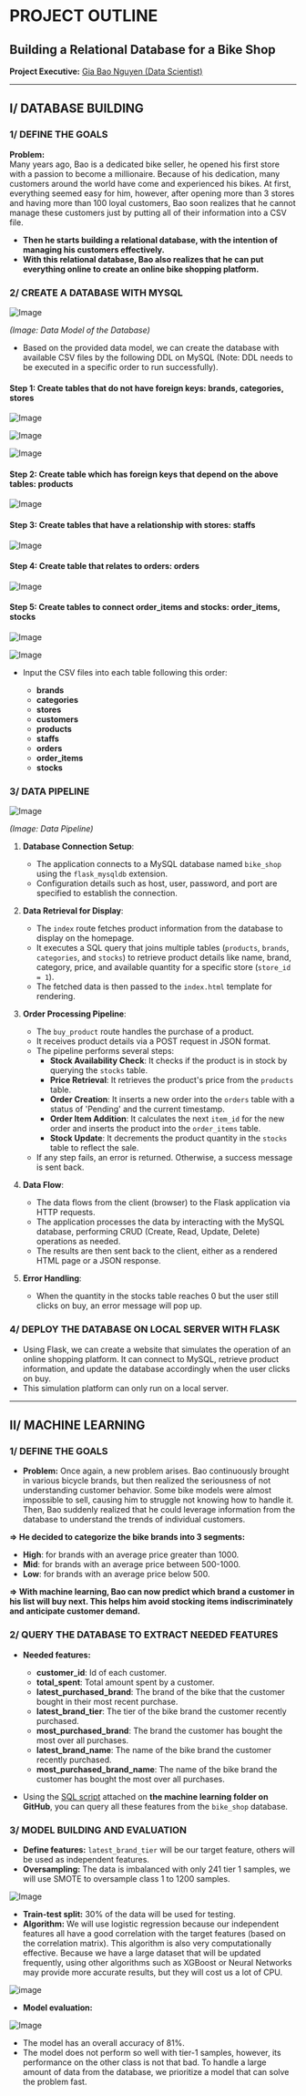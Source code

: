 # PROJECT OUTLINE

## Building a Relational Database for a Bike Shop

**Project Executive:** [Gia Bao Nguyen (Data Scientist)](https://www.linkedin.com/in/gia-bao-nguyen-7b3aaa223/)

---

## I/ DATABASE BUILDING

### 1/ DEFINE THE GOALS

**Problem:**  
Many years ago, Bao is a dedicated bike seller, he opened his first store with a passion to become a millionaire. Because of his dedication, many customers around the world have come and experienced his bikes. At first, everything seemed easy for him, however, after opening more than 3 stores and having more than 100 loyal customers, Bao soon realizes that he cannot manage these customers just by putting all of their information into a CSV file.

- **Then he starts building a relational database, with the intention of managing his customers effectively.**
- **With this relational database, Bao also realizes that he can put everything online to create an online bike shopping platform.**

### 2/ CREATE A DATABASE WITH MYSQL

![Image](https://github.com/user-attachments/assets/275dfbf1-9396-4e3a-a4eb-b49bc089bc2c)

*(Image: Data Model of the Database)*

- Based on the provided data model, we can create the database with available CSV files by the following DDL on MySQL (Note: DDL needs to be executed in a specific order to run successfully).

#### Step 1: Create tables that do not have foreign keys: brands, categories, stores

![Image](https://github.com/user-attachments/assets/0d29aae8-8f50-4000-8fcc-b996e5971c8f)

![Image](https://github.com/user-attachments/assets/0c839738-d196-465d-bba4-291e0f804069)

![Image](https://github.com/user-attachments/assets/92bb09fc-6501-415c-80f8-fc435fa54bd5)

#### Step 2: Create table which has foreign keys that depend on the above tables: products

![Image](https://github.com/user-attachments/assets/3f76ea03-3d98-4914-a7d4-25b071613936)

#### Step 3: Create tables that have a relationship with stores: staffs

![Image](https://github.com/user-attachments/assets/93a93379-a2a5-42a1-aac2-672c8bfaa88b)

#### Step 4: Create table that relates to orders: orders

![Image](https://github.com/user-attachments/assets/63cf307c-2124-4d45-a203-637c8ada14f1)

#### Step 5: Create tables to connect order_items and stocks: order_items, stocks

![Image](https://github.com/user-attachments/assets/56831b7b-132d-4210-adab-433e41043d73)

![Image](https://github.com/user-attachments/assets/9a4a9f93-af5a-40f6-8760-be8035fa0c5c)

- Input the CSV files into each table following this order:

  + **brands**  
  + **categories**  
  + **stores**  
  + **customers**  
  + **products**  
  + **staffs**  
  + **orders**  
  + **order_items**  
  + **stocks**

### 3/ DATA PIPELINE

![Image](https://github.com/user-attachments/assets/ac845cc7-feac-4b12-80ed-a9305b22607c)

*(Image: Data Pipeline)*

1. **Database Connection Setup**:
   - The application connects to a MySQL database named `bike_shop` using the `flask_mysqldb` extension.
   - Configuration details such as host, user, password, and port are specified to establish the connection.

2. **Data Retrieval for Display**:
   - The `index` route fetches product information from the database to display on the homepage.
   - It executes a SQL query that joins multiple tables (`products`, `brands`, `categories`, and `stocks`) to retrieve product details like name, brand, category, price, and available quantity for a specific store (`store_id = 1`).
   - The fetched data is then passed to the `index.html` template for rendering.

3. **Order Processing Pipeline**:
   - The `buy_product` route handles the purchase of a product.
   - It receives product details via a POST request in JSON format.
   - The pipeline performs several steps:
     - **Stock Availability Check**: It checks if the product is in stock by querying the `stocks` table.
     - **Price Retrieval**: It retrieves the product's price from the `products` table.
     - **Order Creation**: It inserts a new order into the `orders` table with a status of 'Pending' and the current timestamp.
     - **Order Item Addition**: It calculates the next `item_id` for the new order and inserts the product into the `order_items` table.
     - **Stock Update**: It decrements the product quantity in the `stocks` table to reflect the sale.
   - If any step fails, an error is returned. Otherwise, a success message is sent back.

4. **Data Flow**:
   - The data flows from the client (browser) to the Flask application via HTTP requests.
   - The application processes the data by interacting with the MySQL database, performing CRUD (Create, Read, Update, Delete) operations as needed.
   - The results are then sent back to the client, either as a rendered HTML page or a JSON response.

5. **Error Handling**:
   - When the quantity in the stocks table reaches 0 but the user still clicks on buy, an error message will pop up.

### 4/ DEPLOY THE DATABASE ON LOCAL SERVER WITH FLASK

- Using Flask, we can create a website that simulates the operation of an online shopping platform. It can connect to MySQL, retrieve product information, and update the database accordingly when the user clicks on buy.
- This simulation platform can only run on a local server.

---

## II/ MACHINE LEARNING

### 1/ DEFINE THE GOALS

- **Problem:** Once again, a new problem arises. Bao continuously brought in various bicycle brands, but then realized the seriousness of not understanding customer behavior. Some bike models were almost impossible to sell, causing him to struggle not knowing how to handle it. Then, Bao suddenly realized that he could leverage information from the database to understand the trends of individual customers.

**=> He decided to categorize the bike brands into 3 segments:**
- **High**: for brands with an average price greater than 1000.
- **Mid**: for brands with an average price between 500-1000.
- **Low**: for brands with an average price below 500.

**=> With machine learning, Bao can now predict which brand a customer in his list will buy next. This helps him avoid stocking items indiscriminately and anticipate customer demand.**

### 2/ QUERY THE DATABASE TO EXTRACT NEEDED FEATURES

- **Needed features:**
  + **customer_id**: Id of each customer.
  + **total_spent**: Total amount spent by a customer.
  + **latest_purchased_brand**: The brand of the bike that the customer bought in their most recent purchase.
  + **latest_brand_tier**: The tier of the bike brand the customer recently purchased.
  + **most_purchased_brand**: The brand the customer has bought the most over all purchases.
  + **latest_brand_name**: The name of the bike brand the customer recently purchased.
  + **most_purchased_brand_name**: The name of the bike brand the customer has bought the most over all purchases.

- Using the [SQL script](../Machine_Learning/Query_DataforML.sql) attached on **the machine learning folder on GitHub**, you can query all these features from the `bike_shop` database.

### 3/ MODEL BUILDING AND EVALUATION

- **Define features:** `latest_brand_tier` will be our target feature, others will be used as independent features.
- **Oversampling:** The data is imbalanced with only 241 tier 1 samples, we will use SMOTE to oversample class 1 to 1200 samples.

![Image](https://github.com/user-attachments/assets/6e634f38-eb80-4194-8c40-3f7c8128d361)

- **Train-test split:** 30% of the data will be used for testing.
- **Algorithm:** We will use logistic regression because our independent features all have a good correlation with the target features (based on the correlation matrix). This algorithm is also very computationally effective. Because we have a large dataset that will be updated frequently, using other algorithms such as XGBoost or Neural Networks may provide more accurate results, but they will cost us a lot of CPU.

![image](https://github.com/user-attachments/assets/660329d3-21ff-4eb8-8525-08dee54f4293)


- **Model evaluation:**

![Image](https://github.com/user-attachments/assets/78b43bb1-b703-425f-b361-1c28ba0c906e)

  + The model has an overall accuracy of 81%.
  + The model does not perform so well with tier-1 samples, however, its performance on the other class is not that bad. To handle a large amount of data from the database, we prioritize a model that can solve the problem fast.
